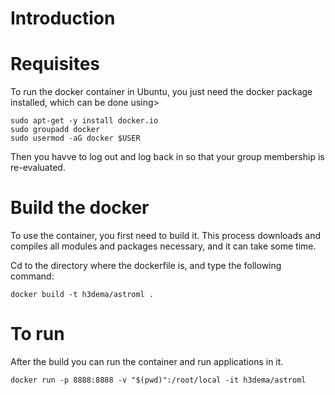 # Introduction


# Requisites

To run the docker container in Ubuntu, you just need the docker package installed, which can be done using>

```
sudo apt-get -y install docker.io
sudo groupadd docker
sudo usermod -aG docker $USER
```

Then you havve to log out and log back in so that your group membership is re-evaluated.



# Build the docker

To use the container, you first need to build it.
This process downloads and compiles all modules and packages necessary, and it can take some time.

Cd to the directory where the dockerfile is, and type the following command:

```
docker build -t h3dema/astroml .
```


# To run

After the build you can run the container and run applications in it.


```
docker run -p 8888:8888 -v "$(pwd)":/root/local -it h3dema/astroml
```

